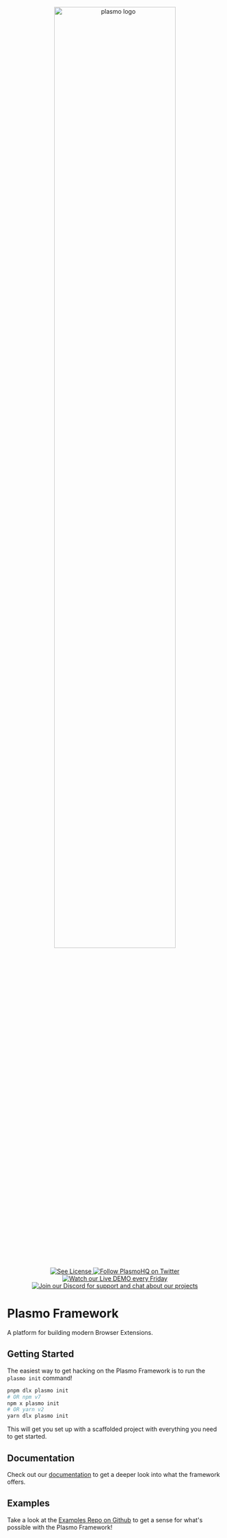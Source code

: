 <p align="center">
  <a href="https://plasmo.com">
    <img alt="plasmo logo" width="75%" src="https://www.plasmo.com/assets/banner-black-on-white.png" />
  </a>
</p>

<p align="center">
  <a aria-label="License" href="./LICENSE">
    <img alt="See License" src="https://img.shields.io/npm/l/plasmo"/>
  </a>
  <a aria-label="Twitter" href="https://www.twitter.com/plasmohq">
    <img alt="Follow PlasmoHQ on Twitter" src="https://img.shields.io/twitter/follow/plasmohq?logo=twitter"/>
  </a>
  <a aria-label="Twitch Stream" href="https://www.twitch.tv/plasmohq">
    <img alt="Watch our Live DEMO every Friday" src="https://img.shields.io/twitch/status/plasmohq?logo=twitch&logoColor=white"/>
  </a>
  <a aria-label="Discord" href="https://www.plasmo.com/s/d">
    <img alt="Join our Discord for support and chat about our projects" src="https://img.shields.io/discord/904466750429609984?logo=discord&logoColor=white"/>
  </a>
</p>

# Plasmo Framework

A platform for building modern Browser Extensions.

## Getting Started

The easiest way to get hacking on the Plasmo Framework is to run the `plasmo init` command!

```sh
pnpm dlx plasmo init
# OR npm v7
npm x plasmo init
# OR yarn v2
yarn dlx plasmo init
```

This will get you set up with a scaffolded project with everything you need to get started.

## Documentation

Check out our [documentation](https://docs.plasmo.com) to get a deeper look into what the framework offers.

## Examples

Take a look at the [Examples Repo on Github](https://github.com/PlasmoHQ/examples) to get a sense for what's possible with the Plasmo Framework!
